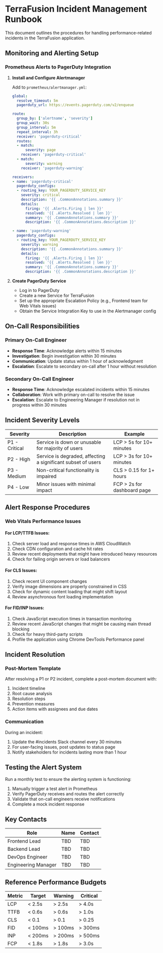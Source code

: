 # TerraFusion Incident Management Runbook

This document outlines the procedures for handling performance-related incidents in the TerraFusion application.

## Monitoring and Alerting Setup

### Prometheus Alerts to PagerDuty Integration

1. **Install and Configure Alertmanager**

   Add to `prometheus/alertmanager.yml`:

   ```yaml
   global:
     resolve_timeout: 5m
     pagerduty_url: https://events.pagerduty.com/v2/enqueue

   route:
     group_by: ['alertname', 'severity']
     group_wait: 30s
     group_interval: 5m
     repeat_interval: 3h
     receiver: 'pagerduty-critical'
     routes:
     - match:
         severity: page
       receiver: 'pagerduty-critical'
     - match:
         severity: warning
       receiver: 'pagerduty-warning'

   receivers:
   - name: 'pagerduty-critical'
     pagerduty_configs:
     - routing_key: YOUR_PAGERDUTY_SERVICE_KEY
       severity: critical
       description: '{{ .CommonAnnotations.summary }}'
       details:
         firing: '{{ .Alerts.Firing | len }}'
         resolved: '{{ .Alerts.Resolved | len }}'
         summary: '{{ .CommonAnnotations.summary }}'
         description: '{{ .CommonAnnotations.description }}'
   
   - name: 'pagerduty-warning'
     pagerduty_configs:
     - routing_key: YOUR_PAGERDUTY_SERVICE_KEY
       severity: warning
       description: '{{ .CommonAnnotations.summary }}'
       details:
         firing: '{{ .Alerts.Firing | len }}'
         resolved: '{{ .Alerts.Resolved | len }}'
         summary: '{{ .CommonAnnotations.summary }}'
         description: '{{ .CommonAnnotations.description }}'
   ```

2. **Create PagerDuty Service**

   - Log in to PagerDuty
   - Create a new Service for TerraFusion
   - Set up the appropriate Escalation Policy (e.g., Frontend team for Web Vitals issues)
   - Obtain the Service Integration Key to use in the Alertmanager config

## On-Call Responsibilities

### Primary On-Call Engineer

- **Response Time**: Acknowledge alerts within 15 minutes
- **Investigation**: Begin investigation within 30 minutes
- **Communication**: Update status within 1 hour of acknowledgment
- **Escalation**: Escalate to secondary on-call after 1 hour without resolution

### Secondary On-Call Engineer

- **Response Time**: Acknowledge escalated incidents within 15 minutes
- **Collaboration**: Work with primary on-call to resolve the issue
- **Escalation**: Escalate to Engineering Manager if resolution not in progress within 30 minutes

## Incident Severity Levels

| Severity | Description | Example |
|----------|-------------|---------|
| P1 - Critical | Service is down or unusable for majority of users | LCP > 5s for 10+ minutes |
| P2 - High | Service is degraded, affecting a significant subset of users | LCP > 3s for 10+ minutes |
| P3 - Medium | Non-critical functionality is impaired | CLS > 0.15 for 1+ hours |
| P4 - Low | Minor issues with minimal impact | FCP > 2s for dashboard page |

## Alert Response Procedures

### Web Vitals Performance Issues

#### For LCP/TTFB Issues:

1. Check server load and response times in AWS CloudWatch
2. Check CDN configuration and cache hit rates
3. Review recent deployments that might have introduced heavy resources
4. Check for failing origin servers or load balancers

#### For CLS Issues:

1. Check recent UI component changes
2. Verify image dimensions are properly constrained in CSS
3. Check for dynamic content loading that might shift layout
4. Review asynchronous font loading implementation

#### For FID/INP Issues:

1. Check JavaScript execution times in transaction monitoring
2. Review recent JavaScript changes that might be causing main thread blocking
3. Check for heavy third-party scripts
4. Profile the application using Chrome DevTools Performance panel

## Incident Resolution

### Post-Mortem Template

After resolving a P1 or P2 incident, complete a post-mortem document with:

1. Incident timeline
2. Root cause analysis
3. Resolution steps
4. Prevention measures
5. Action items with assignees and due dates

### Communication

During an incident:

1. Update the #incidents Slack channel every 30 minutes
2. For user-facing issues, post updates to status page
3. Notify stakeholders for incidents lasting more than 1 hour

## Testing the Alert System

Run a monthly test to ensure the alerting system is functioning:

1. Manually trigger a test alert in Prometheus
2. Verify PagerDuty receives and routes the alert correctly
3. Validate that on-call engineers receive notifications
4. Complete a mock incident response

## Key Contacts

| Role | Name | Contact |
|------|------|---------|
| Frontend Lead | TBD | TBD |
| Backend Lead | TBD | TBD |
| DevOps Engineer | TBD | TBD |
| Engineering Manager | TBD | TBD |

## Reference Performance Budgets

| Metric | Target | Warning | Critical |
|--------|--------|---------|----------|
| LCP | < 2.5s | > 2.5s | > 4.0s |
| TTFB | < 0.6s | > 0.6s | > 1.0s |
| CLS | < 0.1 | > 0.1 | > 0.25 |
| FID | < 100ms | > 100ms | > 300ms |
| INP | < 200ms | > 200ms | > 500ms |
| FCP | < 1.8s | > 1.8s | > 3.0s |